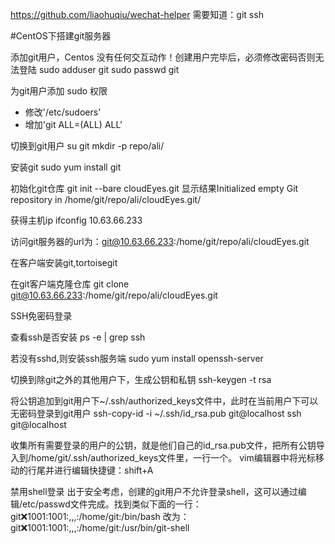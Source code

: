 https://github.com/liaohuqiu/wechat-helper
需要知道：git  ssh 


#CentOS下搭建git服务器

添加git用户，Centos 没有任何交互动作！创建用户完毕后，必须修改密码否则无法登陆
sudo adduser git
sudo passwd git

为git用户添加 sudo 权限
- 修改'/etc/sudoers'
- 增加'git  ALL=(ALL)  ALL' 

切换到git用户
su git
mkdir -p repo/ali/

安装git
sudo yum install git

初始化git仓库
git init --bare cloudEyes.git
显示结果Initialized empty Git repository in /home/git/repo/ali/cloudEyes.git/

获得主机ip
ifconfig   10.63.66.233

访问git服务器的url为：git@10.63.66.233:/home/git/repo/ali/cloudEyes.git


在客户端安装git,tortoisegit


在git客户端克隆仓库
git clone git@10.63.66.233:/home/git/repo/ali/cloudEyes.git


SSH免密码登录

查看ssh是否安装
ps -e | grep ssh

若没有sshd,则安装ssh服务端
sudo yum install openssh-server

切换到除git之外的其他用户下，生成公钥和私钥
ssh-keygen -t rsa

将公钥追加到git用户下~/.ssh/authorized_keys文件中，此时在当前用户下可以无密码登录到git用户
ssh-copy-id -i ~/.ssh/id_rsa.pub git@localhost
ssh git@localhost

收集所有需要登录的用户的公钥，就是他们自己的id_rsa.pub文件，把所有公钥导入到/home/git/.ssh/authorized_keys文件里，一行一个。
vim编辑器中将光标移动的行尾并进行编辑快捷键：shift+A

禁用shell登录
出于安全考虑，创建的git用户不允许登录shell，这可以通过编辑/etc/passwd文件完成。找到类似下面的一行：
git:x:1001:1001:,,,:/home/git:/bin/bash
改为：
git:x:1001:1001:,,,:/home/git:/usr/bin/git-shell



